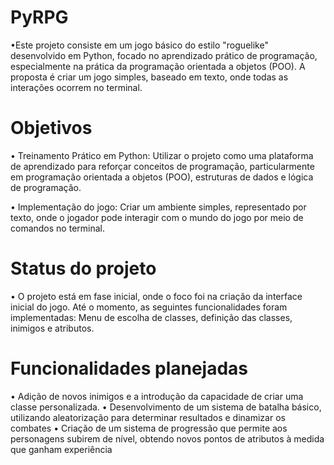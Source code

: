 # PyRPG
•Este projeto consiste em um jogo básico do estilo "roguelike" desenvolvido em Python, focado no aprendizado prático de programação, especialmente na prática da programação orientada a objetos (POO). A proposta é criar um jogo simples, baseado em texto, onde todas as interações ocorrem no terminal.

# Objetivos
• Treinamento Prático em Python: Utilizar o projeto como uma plataforma de aprendizado para reforçar conceitos de programação, particularmente em programação orientada a objetos (POO), estruturas de dados e lógica de programação.

• Implementação do jogo: Criar um ambiente simples, representado por texto, onde o jogador pode interagir com o mundo do jogo por meio de comandos no terminal.

# Status do projeto
• O projeto está em fase inicial, onde o foco foi na criação da interface inicial do jogo. Até o momento, as seguintes funcionalidades foram implementadas: Menu de escolha de classes, definição das classes, inimigos e atributos.

# Funcionalidades planejadas
• Adição de novos inimigos e a introdução da capacidade de criar uma classe personalizada.
• Desenvolvimento de um sistema de batalha básico, utilizando aleatorização para determinar resultados e dinamizar os combates
• Criação de um sistema de progressão que permite aos personagens subirem de nível, obtendo novos pontos de atributos à medida que ganham experiência
